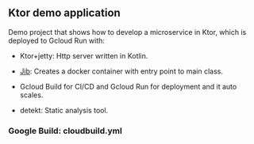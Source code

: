 ## Ktor demo application

Demo project that shows how to develop a microservice in Ktor, which is deployed to Gcloud Run with:

* Ktor+jetty: Http server written in Kotlin.

* [Jib](https://github.com/GoogleContainerTools/jib): Creates a docker container with entry point to main class.

* Gcloud Build for CI/CD and Gcloud Run for deployment and it auto scales.

* detekt: Static analysis tool.

### Google Build: cloudbuild.yml


